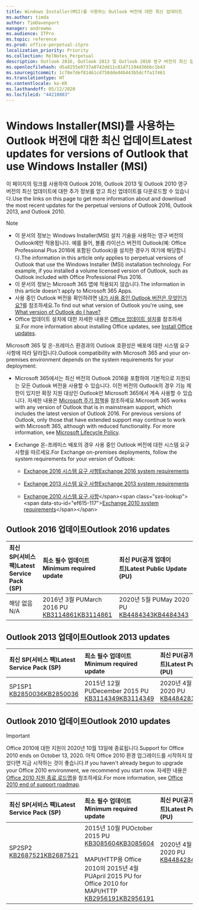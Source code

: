 ```yaml
---
title: Windows Installer(MSI)를 사용하는 Outlook 버전에 대한 최신 업데이트
ms.author: timda
author: TimDavenport
manager: andrewmo
ms.audience: ITPro
ms.topic: reference
ms.prod: office-perpetual-itpro
localization_priority: Priority
ms.collection: RelNotes_Perpetual
description: Outlook 2016, Outlook 2013 및 Outlook 2010 영구 버전의 최신 업데이트 정보에 대한 링크를 IT 전문가에게 제공합니다.
ms.openlocfilehash: d5a8255e0737a0742dd11c81d71194d36bbc1b43
ms.sourcegitcommit: 1c78e7def81461cd758dded4b443b5dcffa17461
ms.translationtype: HT
ms.contentlocale: ko-KR
ms.lasthandoff: 05/12/2020
ms.locfileid: "44210883"
---
```

# <a name="latest-updates-for-versions-of-outlook-that-use-windows-installer-msi"></a><span data-ttu-id="ef615-103">Windows Installer(MSI)를 사용하는 Outlook 버전에 대한 최신 업데이트</span><span class="sxs-lookup"><span data-stu-id="ef615-103">Latest updates for versions of Outlook that use Windows Installer (MSI)</span></span>

<span data-ttu-id="ef615-104">이 페이지의 링크를 사용하여 Outlook 2016, Outlook 2013 및 Outlook 2010 영구 버전의 최신 업데이트에 대한 추가 정보를 얻고 최신 업데이트를 다운로드할 수 있습니다.</span><span class="sxs-lookup"><span data-stu-id="ef615-104">Use the links on this page to get more information about and download the most recent updates for the perpetual versions of Outlook 2016, Outlook 2013, and Outlook 2010.</span></span>
  
> [!NOTE]
> - <span data-ttu-id="ef615-p101">이 문서의 정보는 Windows Installer(MSI) 설치 기술을 사용하는 영구 버전의 Outlook에만 적용됩니다. 예를 들어, 볼륨 라이선스 버전의 Outlook(예: Office Professional Plus 2016에 포함된 Outlook)을 설치한 경우가 여기에 해당합니다.</span><span class="sxs-lookup"><span data-stu-id="ef615-p101">The information in this article only applies to perpetual versions of Outlook that use the Windows Installer (MSI) installation technology. For example, if you installed a volume licensed version of Outlook, such as Outlook included with Office Professional Plus 2016.</span></span>
> - <span data-ttu-id="ef615-107">이 문서의 정보는 Microsoft 365 앱에 적용되지 않습니다.</span><span class="sxs-lookup"><span data-stu-id="ef615-107">The information in this article doesn't apply to Microsoft 365 Apps.</span></span>
> - <span data-ttu-id="ef615-108">사용 중인 Outlook 버전을 확인하려면 [내가 사용 중인 Outlook 버전은 무엇인가요?](https://support.office.com/article/b3a9568c-edb5-42b9-9825-d48d82b2257c)를 참조하세요.</span><span class="sxs-lookup"><span data-stu-id="ef615-108">To find out what version of Outlook you're using, see [What version of Outlook do I have?](https://support.office.com/article/b3a9568c-edb5-42b9-9825-d48d82b2257c)</span></span>
> - <span data-ttu-id="ef615-109">Office 업데이트 설치에 대한 자세한 내용은 [Office 업데이트 설치](https://support.office.com/article/2ab296f3-7f03-43a2-8e50-46de917611c5)를 참조하세요.</span><span class="sxs-lookup"><span data-stu-id="ef615-109">For more information about installing Office updates, see [Install Office updates](https://support.office.com/article/2ab296f3-7f03-43a2-8e50-46de917611c5).</span></span> 
  
<span data-ttu-id="ef615-110">Microsoft 365 및 온-프레미스 환경과의 Outlook 호환성은 배포에 대한 시스템 요구 사항에 따라 달라집니다.</span><span class="sxs-lookup"><span data-stu-id="ef615-110">Outlook compatibility with Microsoft 365 and your on-premises environment depends on the system requirements for your deployment:</span></span>
  
- <span data-ttu-id="ef615-p102">Microsoft 365에서는 최신 버전의 Outlook 2016을 포함하여 기본적으로 지원되는 모든 Outlook 버전을 사용할 수 있습니다. 이전 버전의 Outlook의 경우 기능 제한이 있지만 확장 지원 대상인 Outlook만 Microsoft 365에서 계속 사용할 수 있습니다. 자세한 내용은 [Microsoft 주기 정책](https://support.microsoft.com/lifecycle)을 참조하세요.</span><span class="sxs-lookup"><span data-stu-id="ef615-p102">Microsoft 365 works with any version of Outlook that is in mainstream support, which includes the latest version of Outlook 2016. For previous versions of Outlook, only those that have extended support may continue to work with Microsoft 365, although with reduced functionality. For more information, see [Microsoft Lifecycle Policy](https://support.microsoft.com/lifecycle).</span></span>
    
- <span data-ttu-id="ef615-114">Exchange 온-프레미스 배포의 경우 사용 중인 Outlook 버전에 대한 시스템 요구 사항을 따르세요.</span><span class="sxs-lookup"><span data-stu-id="ef615-114">For Exchange on-premises deployments, follow the system requirements for your version of Outlook:</span></span>
    
  - [<span data-ttu-id="ef615-115">Exchange 2016 시스템 요구 사항</span><span class="sxs-lookup"><span data-stu-id="ef615-115">Exchange 2016 system requirements</span></span>](https://docs.microsoft.com/Exchange/plan-and-deploy/system-requirements)
    
  - [<span data-ttu-id="ef615-116">Exchange 2013 시스템 요구 사항</span><span class="sxs-lookup"><span data-stu-id="ef615-116">Exchange 2013 system requirements</span></span>](https://docs.microsoft.com/exchange/exchange-2013-system-requirements-exchange-2013-help)
    
  - <span data-ttu-id="ef615-117">[Exchange 2010 시스템 요구 사항](https://docs.microsoft.com/previous-versions/office/exchange-server-2010/aa996719(v=exchg.141))</span><span class="sxs-lookup"><span data-stu-id="ef615-117">[Exchange 2010 system requirements](https://docs.microsoft.com/previous-versions/office/exchange-server-2010/aa996719(v=exchg.141))</span></span>

   
## <a name="outlook-2016-updates"></a><span data-ttu-id="ef615-118">Outlook 2016 업데이트</span><span class="sxs-lookup"><span data-stu-id="ef615-118">Outlook 2016 updates</span></span>

|<span data-ttu-id="ef615-119">**최신 SP(서비스 팩)**</span><span class="sxs-lookup"><span data-stu-id="ef615-119">**Latest Service Pack (SP)**</span></span>|<span data-ttu-id="ef615-120">**최소 필수 업데이트**</span><span class="sxs-lookup"><span data-stu-id="ef615-120">**Minimum required update**</span></span>|<span data-ttu-id="ef615-121">**최신 PU(공개 업데이트)**</span><span class="sxs-lookup"><span data-stu-id="ef615-121">**Latest Public Update (PU)**</span></span>|
|:-----|:-----|:-----|
|<span data-ttu-id="ef615-122">해당 없음</span><span class="sxs-lookup"><span data-stu-id="ef615-122">N/A</span></span>  <br/> |<span data-ttu-id="ef615-123">2016년 3월 PU</span><span class="sxs-lookup"><span data-stu-id="ef615-123">March 2016 PU</span></span> <br/>[<span data-ttu-id="ef615-124">KB3114861</span><span class="sxs-lookup"><span data-stu-id="ef615-124">KB3114861</span></span>](https://support.microsoft.com/help/3114861) <br/> |<span data-ttu-id="ef615-125">2020년 5월 PU</span><span class="sxs-lookup"><span data-stu-id="ef615-125">May 2020 PU</span></span> <br/>[<span data-ttu-id="ef615-126">KB4484343</span><span class="sxs-lookup"><span data-stu-id="ef615-126">KB4484343</span></span>](https://support.microsoft.com/help/4484343) 

## <a name="outlook-2013-updates"></a><span data-ttu-id="ef615-127">Outlook 2013 업데이트</span><span class="sxs-lookup"><span data-stu-id="ef615-127">Outlook 2013 updates</span></span>

|<span data-ttu-id="ef615-128">**최신 SP(서비스 팩)**</span><span class="sxs-lookup"><span data-stu-id="ef615-128">**Latest Service Pack (SP)**</span></span>|<span data-ttu-id="ef615-129">**최소 필수 업데이트**</span><span class="sxs-lookup"><span data-stu-id="ef615-129">**Minimum required update**</span></span>|<span data-ttu-id="ef615-130">**최신 PU(공개 업데이트)**</span><span class="sxs-lookup"><span data-stu-id="ef615-130">**Latest Public Update (PU)**</span></span>|
|:-----|:-----|:-----|
|<span data-ttu-id="ef615-131">SP1</span><span class="sxs-lookup"><span data-stu-id="ef615-131">SP1</span></span>  <br/>[<span data-ttu-id="ef615-132">KB2850036</span><span class="sxs-lookup"><span data-stu-id="ef615-132">KB2850036</span></span>](https://go.microsoft.com/fwlink/p/?LinkId=512538) <br/> |<span data-ttu-id="ef615-133">2015년 12월 PU</span><span class="sxs-lookup"><span data-stu-id="ef615-133">December 2015 PU</span></span> <br/>[<span data-ttu-id="ef615-134">KB3114349</span><span class="sxs-lookup"><span data-stu-id="ef615-134">KB3114349</span></span>](https://support.microsoft.com/kb/3114349) <br/> |<span data-ttu-id="ef615-135">2020년 4월 PU</span><span class="sxs-lookup"><span data-stu-id="ef615-135">April 2020 PU</span></span> <br/>[<span data-ttu-id="ef615-136">KB4484281</span><span class="sxs-lookup"><span data-stu-id="ef615-136">KB4484281</span></span>](https://support.microsoft.com/help/4484281)  |
   
## <a name="outlook-2010-updates"></a><span data-ttu-id="ef615-137">Outlook 2010 업데이트</span><span class="sxs-lookup"><span data-stu-id="ef615-137">Outlook 2010 updates</span></span>
> [!IMPORTANT]
<span data-ttu-id="ef615-138">Office 2010에 대한 지원이 2020년 10월 13일에 종료됩니다.</span><span class="sxs-lookup"><span data-stu-id="ef615-138">Support for Office 2010 ends on October 13, 2020.</span></span> <span data-ttu-id="ef615-139">아직 Office 2010 환경 업그레이드를 시작하지 않았다면 지금 시작하는 것이 좋습니다.</span><span class="sxs-lookup"><span data-stu-id="ef615-139">If you haven't already begun to upgrade your Office 2010 environment, we recommend you start now.</span></span> <span data-ttu-id="ef615-140">자세한 내용은 [Office 2010 지원 종료 로드맵](https://docs.microsoft.com/DeployOffice/office-2010-end-support-roadmap)을 참조하세요.</span><span class="sxs-lookup"><span data-stu-id="ef615-140">For more information, see [Office 2010 end of support roadmap](https://docs.microsoft.com/DeployOffice/office-2010-end-support-roadmap).</span></span>

|<span data-ttu-id="ef615-141">**최신 SP(서비스 팩)**</span><span class="sxs-lookup"><span data-stu-id="ef615-141">**Latest Service Pack (SP)**</span></span>|<span data-ttu-id="ef615-142">**최소 필수 업데이트**</span><span class="sxs-lookup"><span data-stu-id="ef615-142">**Minimum required update**</span></span>|<span data-ttu-id="ef615-143">**최신 PU(공개 업데이트)**</span><span class="sxs-lookup"><span data-stu-id="ef615-143">**Latest Public Update (PU)**</span></span>|
|:-----|:-----|:-----|
|<span data-ttu-id="ef615-144">SP2</span><span class="sxs-lookup"><span data-stu-id="ef615-144">SP2</span></span> <br/>[<span data-ttu-id="ef615-145">KB2687521</span><span class="sxs-lookup"><span data-stu-id="ef615-145">KB2687521</span></span>](https://go.microsoft.com/fwlink/p/?LinkId=512542) <br><br><br><br/> |<span data-ttu-id="ef615-146">2015년 10월 PU</span><span class="sxs-lookup"><span data-stu-id="ef615-146">October 2015 PU</span></span> <br/> [<span data-ttu-id="ef615-147">KB3085604</span><span class="sxs-lookup"><span data-stu-id="ef615-147">KB3085604</span></span>](https://support.microsoft.com/kb/3085604) <br/><br/>  <span data-ttu-id="ef615-148">MAPI/HTTP용 Office 2010의 2015년 4월 PU</span><span class="sxs-lookup"><span data-stu-id="ef615-148">April 2015 PU for Office 2010 for MAPI/HTTP</span></span> <br/> [<span data-ttu-id="ef615-149">KB2956191</span><span class="sxs-lookup"><span data-stu-id="ef615-149">KB2956191</span></span>](https://support.microsoft.com/help/2956191/april-14-2015-update-for-office-2010-kb2956191) <br/> |<span data-ttu-id="ef615-150">2020년 4월 PU</span><span class="sxs-lookup"><span data-stu-id="ef615-150">April 2020 PU</span></span> <br/>[<span data-ttu-id="ef615-151">KB4484284</span><span class="sxs-lookup"><span data-stu-id="ef615-151">KB4484284</span></span>](https://support.microsoft.com/help/4484284) <br><br><br><br/>|
   

